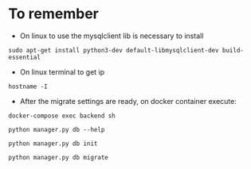 # To remember

 - On linux to use the mysqlclient lib is necessary to install
```commandline
sudo apt-get install python3-dev default-libmysqlclient-dev build-essential
```

 - On linux terminal to get ip
```commandline
hostname -I
```

 - After the migrate settings are ready, on docker container execute:
```commandline
docker-compose exec backend sh
```
```commandline
python manager.py db --help
```
```commandline
python manager.py db init
```
```commandline
python manager.py db migrate
```
